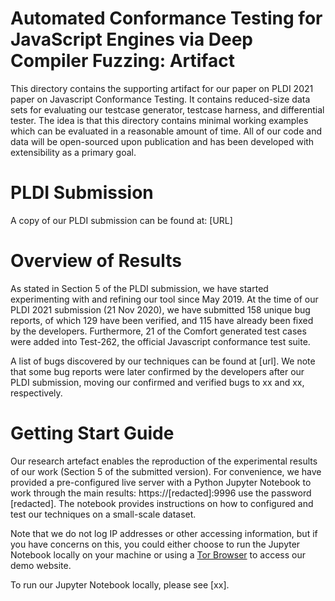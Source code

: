 # Automated Conformance Testing for JavaScript Engines via Deep Compiler Fuzzing: Artifact

This directory contains the supporting artifact for our paper on PLDI 2021 paper on Javascript Conformance Testing. It contains reduced-size data sets for evaluating our testcase generator, testcase harness, and differential tester. The idea is that this directory contains minimal working examples which can be evaluated in a reasonable amount of time. All of our code and data will be open-sourced upon publication and has been developed with extensibility as a primary goal. 

# PLDI Submission
A copy of our PLDI submission can be found at: [URL]

# Overview of Results
As stated in Section 5 of the PLDI submission, we have started experimenting with and refining our tool since May 2019. At the time of our PLDI 2021 submission (21 Nov 2020), we have submitted 158 unique bug reports, of which 129 have been verified, and 115 have already been fixed by the developers. Furthermore, 21 of the Comfort generated test cases were added into Test-262, the official Javascript conformance test suite.

A list of bugs discovered by our techniques can be found at [url]. We note that some bug reports were later confirmed by the developers after our PLDI submission, moving our confirmed and verified bugs to xx and xx, respectively. 

# Getting Start Guide
Our research artefact enables the reproduction of the experimental results of our work (Section 5 of the submitted version). For convenience, we have provided a pre-configured live server with a Python Jupyter Notebook to work through the main results: https://[redacted]:9996 use the password [redacted]. The notebook provides instructions on how to configured and test our techniques on a small-scale dataset. 

Note that we do not log IP addresses or other accessing information, but if you have concerns on this, you could either choose to run the Jupyter Notebook locally on your machine or using a [Tor Browser](https://www.torproject.org/download/) to access our demo website. 

To run our Jupyter Notebook locally, please see [xx]. 


